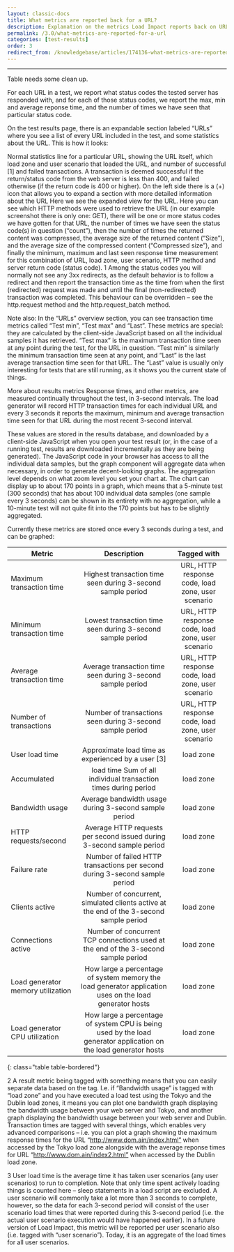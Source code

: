 ```yaml
---
layout: classic-docs
title: What metrics are reported back for a URL?
description: Explanation on the metrics Load Impact reports back on URLs in a load test
permalink: /3.0/what-metrics-are-reported-for-a-url
categories: [test-results]
order: 3
redirect_from: /knowledgebase/articles/174136-what-metrics-are-reported-for-a-url
---
```


***

Table needs some clean up.


For each URL in a test, we report what status codes the tested server has responded with, and for each of those status codes, we report the max, min and average reponse time, and the number of times we have seen that particular status code.

On the test results page, there is an expandable section labeled “URLs” where you see a list of every URL included in the test, and some statistics about the URL. This is how it looks:



Normal statistics line for a particular URL, showing the URL itself, which load zone and user scenario that loaded the URL, and number of successful [1] and failed transactions. A transaction is deemed successful if the return/status code from the web server is less than 400, and failed otherwise (if the return code is 400 or higher). On the left side there is a (+) icon that allows you to expand a section with more detailed information about the URL
Here we see the expanded view for the URL. Here you can see which HTTP methods were used to retrieve the URL (in our example screenshot there is only one: GET), there will be one or more status codes we have gotten for that URL, the number of times we have seen the status code(s) in question (“count”), then the number of times the returned content was compressed, the average size of the returned content (“Size”), and the average size of the compressed content (“Compressed size”), and finally the minimum, maximum and last seen response time measurement for this combination of URL, load zone, user scenario, HTTP method and server return code (status code).
1 Among the status codes you will normally not see any 3xx redirects, as the default behavior is to follow a redirect and then report the transaction time as the time from when the first (redirected) request was made and until the final (non-redirected) transaction was completed. This behaviour can be overridden – see the http.request method and the http.request_batch method.

Note also: In the “URLs” overview section, you can see transaction time metrics called “Test min”, “Test max” and “Last”. These metrics are special: they are calculated by the client-side JavaScript based on all the individual samples it has retrieved. “Test max” is the maximum transaction time seen at any point during the test, for the URL in question. “Test min” is similarly the minimum transaction time seen at any point, and “Last” is the last average transaction time seen for that URL. The “Last” value is usually only interesting for tests that are still running, as it shows you the current state of things.



More about results metrics
Response times, and other metrics, are measured continually throughout the test, in 3-second intervals. The load generator will record HTTP transaction times for each individual URL and every 3 seconds it reports the maximum, minimum and average transaction time seen for that URL during the most recent 3-second interval.

These values are stored in the results database, and downloaded by a client-side JavaScript when you open your test result (or, in the case of a running test, results are downloaded incrementally as they are being generated). The JavaScript code in your browser has access to all the individual data samples, but the graph component will aggregate data when necessary, in order to generate decent-looking graphs. The aggregation level depends on what zoom level you set your chart at. The chart can display up to about 170 points in a graph, which means that a 5-minute test (300 seconds) that has about 100 individual data samples (one sample every 3 seconds) can be shown in its entirety with no aggregation, while a 10-minute test will not quite fit into the 170 points but has to be slightly aggregated.

Currently these metrics are stored once every 3 seconds during a test, and can be graphed:

Metric                            | Description                                                                                                      | Tagged with
----------------------------------|:------------------------------------------------------------------------------------------------------------------:|:--------------------------------------------------:
Maximum transaction time          | Highest transaction time seen during 3-second sample period                                                      | URL, HTTP response code, load zone, user scenario
Minimum transaction time          | Lowest transaction time seen during 3-second sample period                                                       | URL, HTTP response code, load zone, user scenario
Average transaction time          | Average transaction time seen during 3-second sample period                                                      | URL, HTTP response code, load zone, user scenario
Number of transactions            | Number of transactions seen during 3-second sample period                                                        | URL, HTTP response code, load zone, user scenario
User load time                    | Approximate load time as experienced by a user [3]                                                               | load zone
Accumulated                       | load time	Sum of all individual transaction times during period                                                   | load zone
Bandwidth usage                   | Average bandwidth usage during 3-second sample period                                                            | load zone
HTTP requests/second              | Average HTTP requests per second issued during 3-second sample period                                            | load zone
Failure rate                      | Number of failed HTTP transactions per second during 3-second sample period                                      | load zone
Clients active                    | Number of concurrent, simulated clients active at the end of the 3-second sample period                          | load zone
Connections active                | Number of concurrent TCP connections used at the end of the 3-second sample period                               | load zone
Load generator memory utilization | How large a percentage of system memory the load generator application uses on the load generator hosts          | load zone
Load generator CPU utilization    | How large a percentage of system CPU is being used by the load generator application on the load generator hosts | load zone
{: class="table table-bordered"}



2 A result metric being tagged with something means that you can easily separate data based on the tag. I.e. if “Bandwidth usage” is tagged with “load zone” and you have executed a load test using the Tokyo and the Dublin load zones, it means you can plot one bandwidth graph displaying the bandwidth usage between your web server and Tokyo, and another graph displaying the bandwidth usage between your web server and Dublin. Transaction times are tagged with several things, which enables very advanced comparisons – i.e. you can plot a graph showing the maximum response times for the URL “http://www.dom.ain/index.html” when accessed by the Tokyo load zone alongside with the average reponse times for URL “http://www.dom.ain/index2.html” when accessed by the Dublin load zone.

3 User load time is the average time it has taken user scenarios (any user scenarios) to run to completion. Note that only time spent actively loading things is counted here – sleep statements in a load script are excluded. A user scenario will commonly take a lot more than 3 seconds to complete, however, so the data for each 3-second period will consist of the user scenario load times that were reported during this 3-second period (i.e. the actual user scenario execution would have happened earlier). In a future version of Load Impact, this metric will be reported per user scenario also (i.e. tagged with “user scenario”). Today, it is an aggregate of the load times for all user scenarios.
